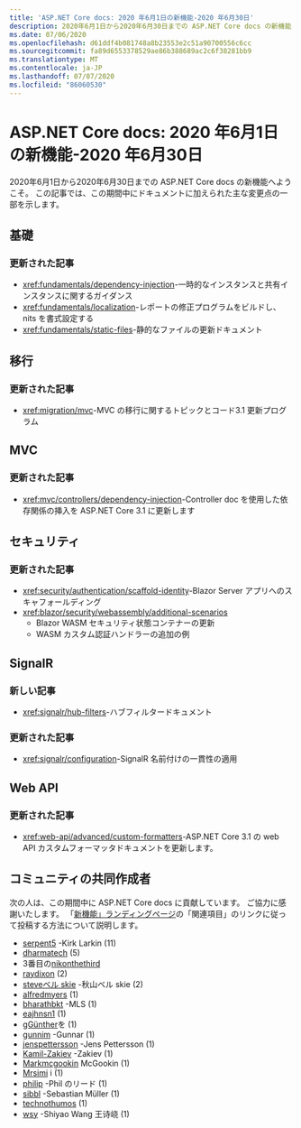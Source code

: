 ```yaml
---
title: 'ASP.NET Core docs: 2020 年6月1日の新機能-2020 年6月30日'
description: 2020年6月1日から2020年6月30日までの ASP.NET Core docs の新機能
ms.date: 07/06/2020
ms.openlocfilehash: d61ddf4b081748a8b23553e2c51a90700556c6cc
ms.sourcegitcommit: fa89d6553378529ae86b388689ac2c6f38281bb9
ms.translationtype: MT
ms.contentlocale: ja-JP
ms.lasthandoff: 07/07/2020
ms.locfileid: "86060530"
---
```

# <a name="aspnet-core-docs-whats-new-for-june-1-2020---june-30-2020"></a>ASP.NET Core docs: 2020 年6月1日の新機能-2020 年6月30日

2020年6月1日から2020年6月30日までの ASP.NET Core docs の新機能へようこそ。 この記事では、この期間中にドキュメントに加えられた主な変更点の一部を示します。

## <a name="fundamentals"></a>基礎

### <a name="updated-articles"></a>更新された記事

- <xref:fundamentals/dependency-injection>-一時的なインスタンスと共有インスタンスに関するガイダンス
- <xref:fundamentals/localization>-レポートの修正プログラムをビルドし、nits を書式設定する
- <xref:fundamentals/static-files>-静的なファイルの更新ドキュメント

## <a name="migration"></a>移行

### <a name="updated-articles"></a>更新された記事

- <xref:migration/mvc>-MVC の移行に関するトピックとコード3.1 更新プログラム

## <a name="mvc"></a>MVC

### <a name="updated-articles"></a>更新された記事

- <xref:mvc/controllers/dependency-injection>-Controller doc を使用した依存関係の挿入を ASP.NET Core 3.1 に更新します

## <a name="security"></a>セキュリティ

### <a name="updated-articles"></a>更新された記事

- <xref:security/authentication/scaffold-identity>-Blazor Server アプリへのスキャフォールディング
- <xref:blazor/security/webassembly/additional-scenarios>
  - Blazor WASM セキュリティ状態コンテナーの更新
  - WASM カスタム認証ハンドラーの追加の例

## <a name="signalr"></a>SignalR

### <a name="new-articles"></a>新しい記事

- <xref:signalr/hub-filters>-ハブフィルタードキュメント

### <a name="updated-articles"></a>更新された記事

- <xref:signalr/configuration>-SignalR 名前付けの一貫性の適用

## <a name="web-api"></a>Web API

### <a name="updated-articles"></a>更新された記事

- <xref:web-api/advanced/custom-formatters>-ASP.NET Core 3.1 の web API カスタムフォーマッタドキュメントを更新します。

## <a name="community-contributors"></a>コミュニティの共同作成者

次の人は、この期間中に ASP.NET Core docs に貢献しています。 ご協力に感謝いたします。 「[新機能」ランディングページ](index.yml)の「関連項目」のリンクに従って投稿する方法について説明します。

- [serpent5](https://github.com/serpent5) -Kirk Larkin (11)
- [dharmatech](https://github.com/dharmatech) (5)
- 3番目の[nikonthethird](https://github.com/nikonthethird)
- [raydixon](https://github.com/raydixon) (2)
- [steveベル skie](https://github.com/stevebelskie) -秋山ベル skie (2)
- [alfredmyers](https://github.com/alfredmyers) (1)
- [bharathbkt](https://github.com/bharathbkt) -MLS (1)
- [eajhnsn1](https://github.com/eajhnsn1) (1)
- [gGünther](https://github.com/gfoidl)を (1)
- [gunnim](https://github.com/gunnim) -Gunnar (1)
- [jenspettersson](https://github.com/jenspettersson) -Jens Pettersson (1)
- [Kamil-Zakiev](https://github.com/Kamil-Zakiev) -Zakiev (1)
- [Markmcgookin](https://github.com/markmcgookin) McGookin (1)
- [Mrsimi](https://github.com/mrsimi) i (1)
- [philip](https://github.com/philip-reed) -Phil のリード (1)
- [sibbl](https://github.com/sibbl) -Sebastian Müller (1)
- [technothumos](https://github.com/technothumos) (1)
- [wsy](https://github.com/wsy) -Shiyao Wang 王诗峣 (1)
